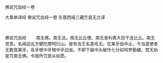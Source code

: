 佛说咒齿经一卷


大乘单译经
佛说咒齿经一卷
东晋西域三藏竺昙无兰译


　　

佛说咒齿经
　　南无佛。南无法。南无比丘僧。南无舍利弗大目干连比丘。南无觉意。名闻边北方健陀摩呵衍山。彼有虫王名差吼无。在某牙齿中止。今当遣使者无敢食某牙。及牙根中牙根中牙边虫。不即下器中头破作七分如鸠罗勤蟮。梵天劝是咒南无佛。令我所咒皆从如愿。
 
 
